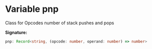 
# Variable pnp

Class for Opcodes number of stack pushes and pops

<b>Signature:</b>

```typescript
pnp: Record<string, (opcode: number, operand: number) => number>
```
